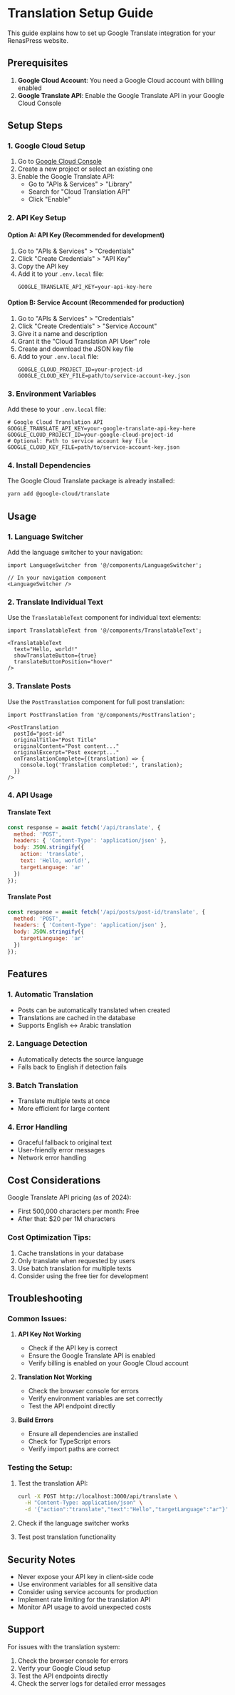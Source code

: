 # Translation Setup Guide

This guide explains how to set up Google Translate integration for your RenasPress website.

## Prerequisites

1. **Google Cloud Account**: You need a Google Cloud account with billing enabled
2. **Google Translate API**: Enable the Google Translate API in your Google Cloud Console

## Setup Steps

### 1. Google Cloud Setup

1. Go to [Google Cloud Console](https://console.cloud.google.com/)
2. Create a new project or select an existing one
3. Enable the Google Translate API:
   - Go to "APIs & Services" > "Library"
   - Search for "Cloud Translation API"
   - Click "Enable"

### 2. API Key Setup

#### Option A: API Key (Recommended for development)
1. Go to "APIs & Services" > "Credentials"
2. Click "Create Credentials" > "API Key"
3. Copy the API key
4. Add it to your `.env.local` file:
   ```
   GOOGLE_TRANSLATE_API_KEY=your-api-key-here
   ```

#### Option B: Service Account (Recommended for production)
1. Go to "APIs & Services" > "Credentials"
2. Click "Create Credentials" > "Service Account"
3. Give it a name and description
4. Grant it the "Cloud Translation API User" role
5. Create and download the JSON key file
6. Add to your `.env.local` file:
   ```
   GOOGLE_CLOUD_PROJECT_ID=your-project-id
   GOOGLE_CLOUD_KEY_FILE=path/to/service-account-key.json
   ```

### 3. Environment Variables

Add these to your `.env.local` file:

```env
# Google Cloud Translation API
GOOGLE_TRANSLATE_API_KEY=your-google-translate-api-key-here
GOOGLE_CLOUD_PROJECT_ID=your-google-cloud-project-id
# Optional: Path to service account key file
GOOGLE_CLOUD_KEY_FILE=path/to/service-account-key.json
```

### 4. Install Dependencies

The Google Cloud Translate package is already installed:
```bash
yarn add @google-cloud/translate
```

## Usage

### 1. Language Switcher

Add the language switcher to your navigation:

```tsx
import LanguageSwitcher from '@/components/LanguageSwitcher';

// In your navigation component
<LanguageSwitcher />
```

### 2. Translate Individual Text

Use the `TranslatableText` component for individual text elements:

```tsx
import TranslatableText from '@/components/TranslatableText';

<TranslatableText 
  text="Hello, world!" 
  showTranslateButton={true}
  translateButtonPosition="hover"
/>
```

### 3. Translate Posts

Use the `PostTranslation` component for full post translation:

```tsx
import PostTranslation from '@/components/PostTranslation';

<PostTranslation
  postId="post-id"
  originalTitle="Post Title"
  originalContent="Post content..."
  originalExcerpt="Post excerpt..."
  onTranslationComplete={(translation) => {
    console.log('Translation completed:', translation);
  }}
/>
```

### 4. API Usage

#### Translate Text
```javascript
const response = await fetch('/api/translate', {
  method: 'POST',
  headers: { 'Content-Type': 'application/json' },
  body: JSON.stringify({
    action: 'translate',
    text: 'Hello, world!',
    targetLanguage: 'ar'
  })
});
```

#### Translate Post
```javascript
const response = await fetch('/api/posts/post-id/translate', {
  method: 'POST',
  headers: { 'Content-Type': 'application/json' },
  body: JSON.stringify({
    targetLanguage: 'ar'
  })
});
```

## Features

### 1. Automatic Translation
- Posts can be automatically translated when created
- Translations are cached in the database
- Supports English ↔ Arabic translation

### 2. Language Detection
- Automatically detects the source language
- Falls back to English if detection fails

### 3. Batch Translation
- Translate multiple texts at once
- More efficient for large content

### 4. Error Handling
- Graceful fallback to original text
- User-friendly error messages
- Network error handling

## Cost Considerations

Google Translate API pricing (as of 2024):
- First 500,000 characters per month: Free
- After that: $20 per 1M characters

### Cost Optimization Tips:
1. Cache translations in your database
2. Only translate when requested by users
3. Use batch translation for multiple texts
4. Consider using the free tier for development

## Troubleshooting

### Common Issues:

1. **API Key Not Working**
   - Check if the API key is correct
   - Ensure the Google Translate API is enabled
   - Verify billing is enabled on your Google Cloud account

2. **Translation Not Working**
   - Check the browser console for errors
   - Verify environment variables are set correctly
   - Test the API endpoint directly

3. **Build Errors**
   - Ensure all dependencies are installed
   - Check for TypeScript errors
   - Verify import paths are correct

### Testing the Setup:

1. Test the translation API:
   ```bash
   curl -X POST http://localhost:3000/api/translate \
     -H "Content-Type: application/json" \
     -d '{"action":"translate","text":"Hello","targetLanguage":"ar"}'
   ```

2. Check if the language switcher works
3. Test post translation functionality

## Security Notes

- Never expose your API key in client-side code
- Use environment variables for all sensitive data
- Consider using service accounts for production
- Implement rate limiting for the translation API
- Monitor API usage to avoid unexpected costs

## Support

For issues with the translation system:
1. Check the browser console for errors
2. Verify your Google Cloud setup
3. Test the API endpoints directly
4. Check the server logs for detailed error messages









